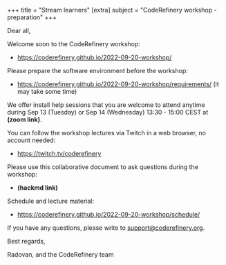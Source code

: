 +++
title = "Stream learners"
[extra]
subject = "CodeRefinery workshop - preparation"
+++

Dear all,

Welcome soon to the CodeRefinery workshop:
- https://coderefinery.github.io/2022-09-20-workshop/

Please prepare the software environment before the workshop:
- https://coderefinery.github.io/2022-09-20-workshop/requirements/ (it may take some time)

We offer install help sessions that you are welcome to attend anytime during Sep 13 (Tuesday) or Sep 14 (Wednesday) 13:30 - 15:00 CEST at **(zoom link)**.

You can follow the workshop lectures via Twitch in a web browser, no account needed:
- https://twitch.tv/coderefinery

Please use this collaborative document to ask questions during the workshop:
- **(hackmd link)**

Schedule and lecture material:
- https://coderefinery.github.io/2022-09-20-workshop/schedule/

If you have any questions, please write to support@coderefinery.org.

Best regards,

Radovan, and the CodeRefinery team
